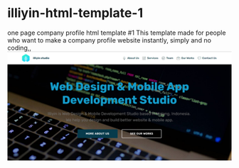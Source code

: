 # illiyin-html-template-1
one page  company profile html template #1
This template made for people who want to make a company profile website instantly, simply and no coding,,
<img src="screenshot.png" alt="">
